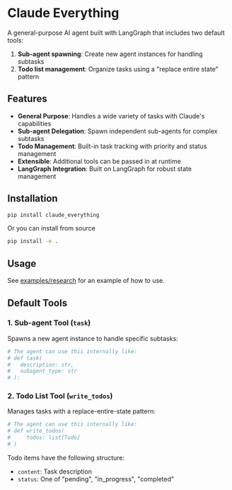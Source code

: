 # Claude Everything

A general-purpose AI agent built with LangGraph that includes two default tools:
1. **Sub-agent spawning**: Create new agent instances for handling subtasks
2. **Todo list management**: Organize tasks using a "replace entire state" pattern

## Features

- **General Purpose**: Handles a wide variety of tasks with Claude's capabilities
- **Sub-agent Delegation**: Spawn independent sub-agents for complex subtasks
- **Todo Management**: Built-in task tracking with priority and status management
- **Extensible**: Additional tools can be passed in at runtime
- **LangGraph Integration**: Built on LangGraph for robust state management

## Installation

```bash
pip install claude_everything
```

Or you can install from source

```bash
pip install -e .
```

## Usage

See [examples/research](examples/research) for an example of how to use.

## Default Tools

### 1. Sub-agent Tool (`task`)

Spawns a new agent instance to handle specific subtasks:

```python
# The agent can use this internally like:
# def task(
#   description: str, 
#   subagent_type: str
# ):
```

### 2. Todo List Tool (`write_todos`)

Manages tasks with a replace-entire-state pattern:

```python
# The agent can use this internally like:
# def write_todos(
#     todos: list[Todo]
# )
```

Todo items have the following structure:
- `content`: Task description
- `status`: One of "pending", "in_progress", "completed"
